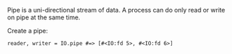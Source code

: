 Pipe is a uni-directional stream of data. A process can do only read or write on pipe at the same time.

Create a pipe:

`reader, writer = IO.pipe #=> [#<IO:fd 5>, #<IO:fd 6>]`

